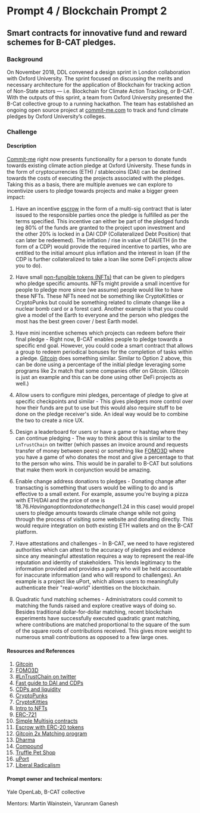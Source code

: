 # Prompt 4 / Blockchain Prompt 2

## Smart contracts for innovative fund and reward schemes for B-CAT pledges.

### Background
On November 2018, DDL convened a design sprint in London collaboration with Oxford University. The sprint focused on discussing the merits and necessary architecture for the application of Blockchain for tracking action of Non-State actors — i.e. Blockchain for Climate Action Tracking, or B-CAT. With the outputs of this sprint, a team from Oxford University presented the B-Cat collective group to a running hackathon. The team has established an ongoing open source project at [commit-me.com](https://www.commit-me.com) to track and fund climate pledges by Oxford University’s colleges.

### Challenge
#### Description

[Commit-me](https://www.commit-me.com) right now presents functionality for a person to donate funds towards existing climate action pledge at Oxford University. These funds in the form of cryptocurrencies (ETH) / stablecoins (DAI) can be destined towards the costs of executing the projects associated with the pledges. Taking this as a basis, there are multiple avenues we can explore to incentivize users to pledge towards projects and make a bigger green impact:

1. Have an incentive [escrow](https://www.escrow.com/what-is-escrow) in the form of a multi-sig contract that is later issued to the responsible parties once the pledge is fulfilled as per the terms specified.
This incentive can either be part of the pledged funds (eg 80% of the funds are granted to the project upon investment and the other 20% is locked in a DAI CDP (Collateralized Debt Position) that can later be redeemed).
The inflation / rise in value of DAI/ETH (in the form of a CDP) would provide the required incentive to parties, who are entitled to the initial amount plus inflation and the interest in loan (if the CDP is further collateralized to take a loan like some DeFi projects allow you to do).

2. Have small [non-fungible tokens (NFTs)](https://blockexplorer.com/news/non-fungible-tokens/) that can be given to pledgers who pledge specific amounts.  NFTs might provide a small incentive for people to pledge more since (we assume) people would like to have these NFTs. These NFTs need not be something like CryptoKitties or CryptoPunks but could be something related to climate change like a nuclear bomb card or a forest card. Another example is that you could give a model of the Earth to everyone and the person who pledges the most has the best green cover / best Earth model.

3. Have mini incentive schemes which projects can redeem before their final pledge - Right now, B-CAT enables people to pledge towards a specific end goal. However, you could code a smart contract that allows a group to redeem periodical bonuses for the completion of tasks within a pledge. [Gitcoin](https://gitcoin.co/how/funder) does something similar. Similar to Option 2 above, this can be done using a percentage of the initial pledge leveraging some programs like 2x match that some companies offer on Gitcoin. (Gitcoin is just an example and this can be done using other DeFi projects as well.)

4. Allow users to configure mini pledges, percentage of pledge to give at specific checkpoints and similar - This gives pledgers more control over how their funds are put to use but this would also require stuff to be done on the pledge receiver's side. An ideal way would be to combine the two to create a nice UX.

5. Design a leaderboard for users or have a game or hashtag where they can continue pledging - The way to think about this is similar to the `LnTrustChain` on twitter (which passes an invoice around and requests transfer of money between peers) or something like [FOMO3D](http://exitscam.me/play) where you have a game of who donates the most and give a percentage to that to the person who wins. This would be in parallel to B-CAT but solutions that make them work in conjunction would be amazing.

6. Enable change address donations to pledges - Donating change after transacting is something that users would be willing to do and is effective to a small extent. For example, assume you're buying a pizza with ETH/DAI and the price of one is $18.76. Having an option to donate the change ($1.24 in this case) would propel users to pledge amounts towards climate change while not going through the process of visiting some website and donating directly. This would require integration on both existing ETH wallets and on the B-CAT platform.

7. Have attestations and challenges - In B-CAT, we need to have registered authorities which can attest to the accuracy of pledges and evidence since any meaningful attestation requires a way to represent the real-life reputation and identity of stakeholders. This lends legitimacy to the information provided and provides a party who will be held accountable for inaccurate information (and who will respond to challenges). An example is a project like uPort, which allows users to meaningfully authenticate their "real-world" identities on the blockchain.

8. Quadratic fund matching schemes - Administrators could commit to matching the funds raised and explore creative ways of doing so. Besides traditional dollar-for-dollar matching, recent blockchain experiments have successfully executed quadratic grant matching, where contributions are matched proportional to the square of the sum of the square roots of contributions received. This gives more weight to numerous small contributions as opposed to a few large ones.

#### Resources and References
1. [Gitcoin](https://gitcoin.co)
2. [FOMO3D](http://exitscam.me/play)
3. [#LnTrustChain on twitter](https://twitter.com/hashtag/LNTrustChain?src=hash&lang=en)
4. [Fast guide to DAI and CDPs](https://medium.com/coinmonks/tl-dr-guide-to-makerdao-and-dai-tokens-228a11fab6a2)
5. [CDPs and liquidity](https://tokeneconomy.co/superfluid-collateral-in-open-finance-8c3db15efac)
6. [CryptoPunks](https://www.larvalabs.com/cryptopunks)
7. [CryptoKitties](https://www.cryptokitties.co)
8. [Intro to NFTs](https://blockchainhub.net/blog/blog/nfts-fungible-tokens-vs-non-fungible-tokens/)
9. [ERC-721](http://erc721.org)
10. [Simple Multisig contracts](https://medium.com/@ChrisLundkvist/exploring-simpler-ethereum-multisig-contracts-b71020c19037)
11. [Escrow with ERC-20 tokens](https://medium.com/@s_van_laar/how-to-build-an-escrow-contract-with-an-ethereum-erc20-token-bfc4825b0dd7)
12. [Gitcoin 2x Matching program](https://medium.com/gitcoin/gitcoin-grants-clr-matching-ecbc87b10038)
13. [Dharma](https://dharma.io)
14. [Compound](https://compound.finance)
15. [Truffle Pet Shop](https://truffleframework.com/tutorials/pet-shop)
16. [uPort](https://www.uport.me)
17. [Liberal Radicalism](https://papers.ssrn.com/sol3/papers.cfm?abstract_id=3243656)

#### Prompt owner and technical mentors:
Yale OpenLab, B-CAT collective

Mentors: Martin Wainstein, Varunram Ganesh
